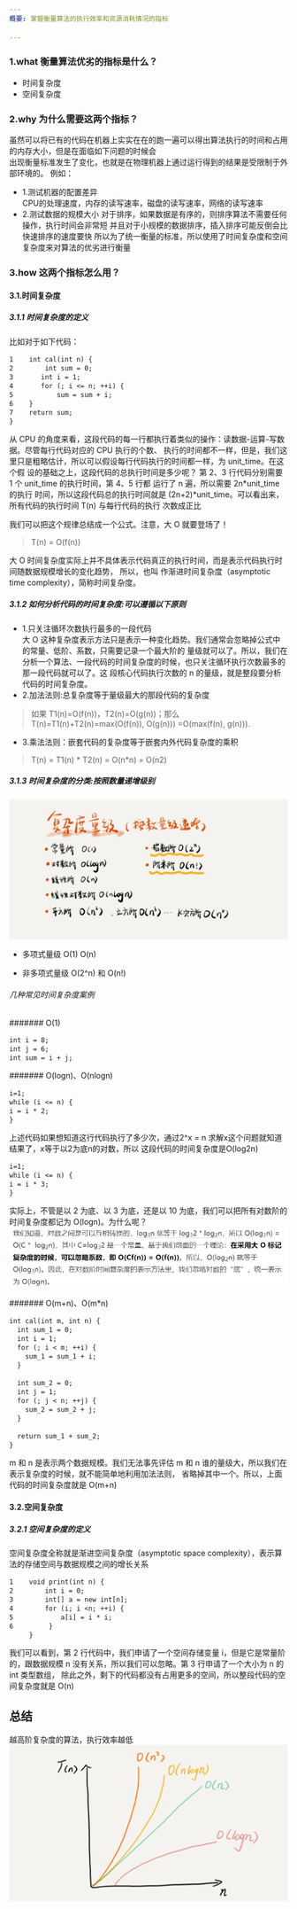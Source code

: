 ```yaml
---
概要: 掌握衡量算法的执行效率和资源消耗情况的指标

---
```



### 1.what 衡量算法优劣的指标是什么？
 - 时间复杂度
 - 空间复杂度


### 2.why 为什么需要这两个指标？
虽然可以将已有的代码在机器上实实在在的跑一遍可以得出算法执行的时间和占用的内存大小，但是在面临如下问题的时候会  
出现衡量标准发生了变化，也就是在物理机器上通过运行得到的结果是受限制于外部环境的。
例如：
 - 1.测试机器的配置差异   
   CPU的处理速度，内存的读写速率，磁盘的读写速率，网络的读写速率
 - 2.测试数据的规模大小
   对于排序，如果数据是有序的，则排序算法不需要任何操作，执行时间会非常短
   并且对于小规模的数据排序，插入排序可能反倒会比快速排序的速度要快
所以为了统一衡量的标准，所以使用了时间复杂度和空间复杂度来对算法的优劣进行衡量

### 3.how 这两个指标怎么用？
#### 3.1.时间复杂度
##### 3.1.1 时间复杂度的定义
比如对于如下代码：
```
1    int cal(int n) {
2        int sum = 0;
3       int i = 1;
4       for (; i <= n; ++i) {
5           sum = sum + i;
6    }
7    return sum;
}
```

从 CPU 的角度来看，这段代码的每一行都执行着类似的操作：读数据-运算-写数据。尽管每行代码对应的 CPU 执行的个数、
执行的时间都不一样，但是，我们这里只是粗略估计，所以可以假设每行代码执行的时间都一样，为 unit_time。在这个假
设的基础之上，这段代码的总执行时间是多少呢？
第 2、3 行代码分别需要 1 个 unit_time 的执行时间，第 4、5 行都 运行了 n 遍，所以需要 2n*unit_time 的执行
时间，所以这段代码总的执行时间就是 (2n+2)*unit_time。可以看出来， 所有代码的执行时间 T(n) 与每行代码的执行
次数成正比

我们可以把这个规律总结成一个公式。注意，大 O 就要登场了！
> T(n)  = O(f(n))

大 O 时间复杂度实际上并不具体表示代码真正的执行时间，而是表示代码执行时间随数据规模增长的变化趋势， 所以，也叫
作渐进时间复杂度（asymptotic time complexity），简称时间复杂度。
##### 3.1.2 如何分析代码的时间复杂度:可以遵循以下原则
- 1.只关注循环次数执行最多的一段代码   
大 O 这种复杂度表示方法只是表示一种变化趋势。我们通常会忽略掉公式中的常量、低阶、系数，只需要记录一个最大阶的
量级就可以了。所以，我们在分析一个算法、一段代码的时间复杂度的时候，也只关注循环执行次数最多的那一段代码就可以了。这
段核心代码执行次数的 n 的量级，就是整段要分析代码的时间复杂度。
- 2.加法法则:总复杂度等于量级最大的那段代码的复杂度
> 如果 T1(n)=O(f(n))，T2(n)=O(g(n))；那么 T(n)=T1(n)+T2(n)=max(O(f(n)), O(g(n))) =O(max(f(n), g(n))).
- 3.乘法法则：嵌套代码的复杂度等于嵌套内外代码复杂度的乘积
> T(n) = T1(n) * T2(n) = O(n*n) = O(n2)

##### 3.1.3 时间复杂度的分类:按照数量递增级别
![img.png](复杂度量级.png)
- 多项式量级
O(1) O(n)

- 非多项式量级
O(2^n) 和 O(n!)

###### 几种常见时间复杂度案例
####### O(1)
```
int i = 8;
int j = 6;
int sum = i + j;
```
####### O(logn)、O(nlogn)
```
i=1; 
while (i <= n) { 
i = i * 2; 
}
```
上述代码如果想知道这行代码执行了多少次，通过2^x = n 求解x这个问题就知道结果了，x等于以2为底n的对数，所以
这段代码的时间复杂度是O(log2n)
```
i=1; 
while (i <= n) { 
i = i * 3; 
}
```
实际上，不管是以 2 为底、以 3 为底，还是以 10 为底，我们可以把所有对数阶的时间复杂度都记为 O(logn)。为什么呢？
![img.png](解释任何为底的log数据结构都一致.png)

####### O(m+n)、O(m*n)
```
int cal(int m, int n) {
  int sum_1 = 0;
  int i = 1;
  for (; i < m; ++i) {
    sum_1 = sum_1 + i;
  }

  int sum_2 = 0;
  int j = 1;
  for (; j < n; ++j) {
    sum_2 = sum_2 + j;
  }

  return sum_1 + sum_2;
}
```
m 和 n 是表示两个数据规模。我们无法事先评估 m 和 n 谁的量级大，所以我们在表示复杂度的时候，就不能简单地利用加法法则，
省略掉其中一个。所以，上面代码的时间复杂度就是 O(m+n)

#### 3.2.空间复杂度
##### 3.2.1 空间复杂度的定义
空间复杂度全称就是渐进空间复杂度（asymptotic space complexity），表示算法的存储空间与数据规模之间的增长关系
```
1    void print(int n) {
2        int i = 0;
3        int[] a = new int[n];
4        for (i; i <n; ++i) {
5            a[i] = i * i;
6         }
     }
```
我们可以看到，第 2 行代码中，我们申请了一个空间存储变量 i，但是它是常量阶的，跟数据规模 n 没有关系，所以我们可以忽略。第 3 行申请了一个大小为 n 的 int 类型数组，
除此之外，剩下的代码都没有占用更多的空间，所以整段代码的空间复杂度就是 O(n)
## 总结
越高阶复杂度的算法，执行效率越低
![img.png](各复杂量级的变化趋势.png)


